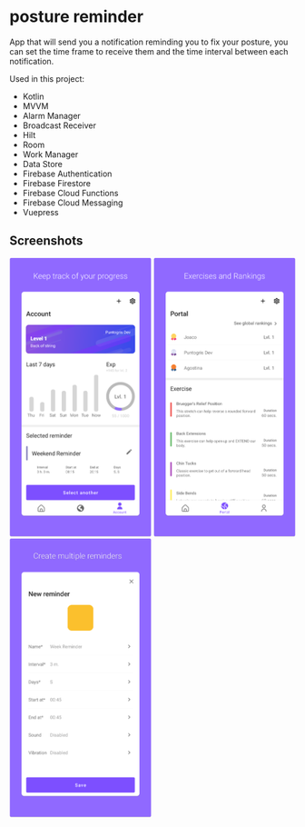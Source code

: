 # posture reminder
App that will send you a notification reminding you to fix your posture, you can set the time frame to receive them and the time interval between each notification.

Used in this project:</br>
  * Kotlin
  * MVVM
  * Alarm Manager
  * Broadcast Receiver
  * Hilt
  * Room
  * Work Manager
  * Data Store
  * Firebase Authentication
  * Firebase Firestore
  * Firebase Cloud Functions
  * Firebase Cloud Messaging
  * Vuepress

## Screenshots
<img src="https://github.com/puntogris/posture-reminder/blob/main/screenshots/1.png" width=250> <img src="https://github.com/puntogris/posture-reminder/blob/main/screenshots/2.png" width=250> <img src="https://github.com/puntogris/posture-reminder/blob/main/screenshots/3.png" width=250>

